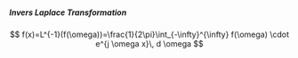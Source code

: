 ##### Invers Laplace Transformation
$$
f(x)=L^{-1}(f(\omega))=\frac{1}{2\pi}\int_{-\infty}^{\infty} f(\omega) \cdot e^{j \omega x}\, d \omega
$$